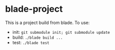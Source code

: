 # blade-project

This is a project build from blade. To use: 

* init: `git submodule init; git submodule update`
* build: `./blade build ...`
* test: `./blade test`
